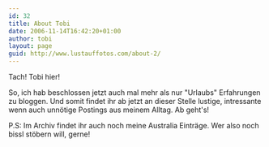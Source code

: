 ```yaml
---
id: 32
title: About Tobi
date: 2006-11-14T16:42:20+01:00
author: tobi
layout: page
guid: http://www.lustauffotos.com/about-2/
---
```

Tach! Tobi hier!

So, ich hab beschlossen jetzt auch mal mehr als nur "Urlaubs" Erfahrungen zu bloggen. Und somit findet ihr ab jetzt an dieser Stelle lustige, intressante wenn auch unnötige Postings aus meinem Alltag. Ab geht's!

P.S: Im Archiv findet ihr auch noch meine Australia Einträge. Wer also noch bissl stöbern will, gerne!
